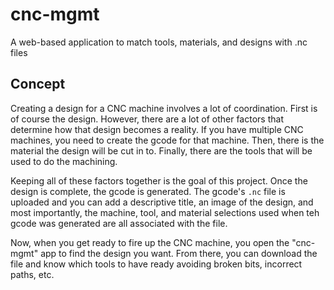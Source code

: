 # cnc-mgmt
A web-based application to match tools, materials, and designs with .nc files

## Concept
Creating a design for a CNC machine involves a lot of coordination. First is of course the design. However, there are a lot of other factors that determine how that design becomes a reality. If you have multiple CNC machines, you need to create the gcode for that machine. Then, there is the material the design will be cut in to. Finally, there are the tools that will be used to do the machining. 

Keeping all of these factors together is the goal of this project. Once the design is complete, the gcode is generated. The gcode's `.nc` file is uploaded and you can add a descriptive title, an image of the design, and most importantly, the machine, tool, and material selections used when teh gcode was generated are all associated with the file.

Now, when you get ready to fire up the CNC machine, you open the "cnc-mgmt" app to find the design you want. From there, you can download the file and know which tools to have ready avoiding broken bits, incorrect paths, etc.
